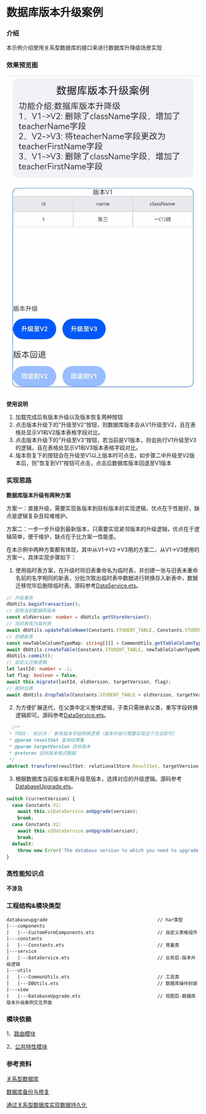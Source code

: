 # 数据库版本升级案例

### 介绍

本示例介绍使用关系型数据库的接口来进行数据库升降级场景实现

### 效果预览图

![](../../product/entry/src/main/resources/base/media/database_upgrade.gif)

**使用说明**
1. 加载完成后有版本升级以及版本恢复两种按钮
2. 点击版本升级下的”升级至V2“按钮，则数据库版本会从V1升级至V2，且在表格处显示V1和V2版本表格字段对比。
3. 点击版本升级下的”升级至V3“按钮，若当前是V1版本，则会执行V1升级至V3的逻辑，且在表格处显示V1和V3版本表格字段对比。
4. 版本恢复下的按钮会在升级至V1以上版本时可点击，如步骤二中升级至V2版本后，则”恢复到V1“按钮可点击，点击后数据库版本回退至V1版本

### 实现思路
**数据库版本升级有两种方案**

方案一：直接升级，需要实现各版本到目标版本的实现逻辑，优点在于性能好，缺点是逻辑复杂且较难维护。

方案二：一步一步升级到最新版本，只需要实现紧邻版本的升级逻辑，优点在于逻辑简单，便于维护，缺点在于比方案一性能差。

在本示例中两种方案都有体现，其中从V1->V2->V3用的方案二，从V1->V3使用的方案一，具体实现步骤如下：
1. 使用临时表方案，在升级时将旧表重命名为临时表，并创建一张与旧表未重命名前的名字相同的新表，分批次取出临时表中数据进行转换存入新表中，数据迁移完毕后删除临时表。源码参考[DataService.ets](src/main/ets/service/DataService.ets)。

```typescript
// 开启事务
dbUtils.beginTransaction();
// 获取当前数据库版本
const oldVersion: number = dbUtils.getStoreVersion();
// 将旧表改为临时表
await dbUtils.updateTableName(Constants.STUDENT_TABLE, Constants.STUDENT_TABLE + oldVersion);
// 创建新表
const newTableColumnTypeMap: string[][] = CommonUtils.getTableColumnTypeMapByVersion(targetVersion);
await dbUtils.createTable(Constants.STUDENT_TABLE, newTableColumnTypeMap);
dbUtils.commit();
// 自定义迁移逻辑
let lastId: number = -1;
let flag: boolean = false;
await this.migrate(lastId, oldVersion, targetVersion, flag);
// 删除旧表
await dbUtils.dropTable(Constants.STUDENT_TABLE + oldVersion, targetVersion);
```

2. 为方便扩展迭代，在父类中定义整体逻辑，子类只需继承父类，重写字段转换逻辑即可。源码参考[DataService.ets](src/main/ets/service/DataService.ets)。

```typescript
  /**
 * TODO： 知识点： 新老版本字段转换逻辑（版本升级只需要实现这个方法即可）
 * @param resultSet 查询结果集
 * @param targetVersion 目标版本
 * @returns 目标版本格式数据
 */
abstract transform(resultSet: relationalStore.ResultSet, targetVersion: number): ValuesBucket;
```

3. 根据数据库当前版本和需升级至版本，选择对应的升级逻辑。源码参考[DatabaseUpgrade.ets](src/main/ets/view/DatabaseUpgrade.ets)。

```typescript
switch (currentVersion) {
  case Constants.V1:
    await this.v1DataService.onUpgrade(version);
    break;
  case Constants.V2:
    await this.v2DataService.onUpgrade(version);
    break;
  default:
    throw new Error('The database version to which you need to upgrade is incorrect');
}
```
### 高性能知识点

**不涉及**

### 工程结构&模块类型

   ```
   databaseupgrade                                        // har类型
   |---components
   |   |---CustomFormComponents.ets                       // 自定义表格组件          
   |---constants                                          
   |   |---Constants.ets                                  // 常量类
   |---service
   |   |---DataService.ets                                // 业务层-版本升级逻辑
   |---utils                                          
   |   |---CommonUtils.ets                                // 工具类
   |   |---DBUtils.ets                                    // 数据库操作封装
   |---view                                          
   |   |---DatabaseUpgrade.ets                            // 视图层-数据库版本升级案例交互界面
   ```

### 模块依赖

1、[路由模块](../routermodule/src/main/ets/router/DynamicsRouter.ets)

2、[公共特性模块](../../common/utils/src/main/ets/component/FunctionDescription.ets)

### 参考资料

[关系型数据库](https://developer.harmonyos.com/cn/docs/documentation/doc-references-V2/js-apis-data-rdb-0000001580026282-V2)

[数据库备份与修复](https://developer.harmonyos.com/cn/docs/documentation/doc-guides-V2/data-backup-and-restore-0000001630305913-V2)

[通过关系型数据库实现数据持久化](https://developer.harmonyos.com/cn/docs/documentation/doc-guides-V2/data-persistence-by-rdb-store-0000001630305909-V2)

